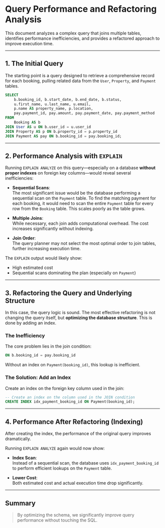 
# Query Performance and Refactoring Analysis

This document analyzes a complex query that joins multiple tables, identifies performance inefficiencies, and provides a refactored approach to improve execution time.

---

## 1. The Initial Query

The starting point is a query designed to retrieve a comprehensive record for each booking, pulling related data from the `User`, `Property`, and `Payment` tables.

```sql
SELECT
    b.booking_id, b.start_date, b.end_date, b.status,
    u.first_name, u.last_name, u.email,
    p.name AS property_name, p.location,
    pay.payment_id, pay.amount, pay.payment_date, pay.payment_method
FROM
    Booking AS b
JOIN User AS u ON b.user_id = u.user_id
JOIN Property AS p ON b.property_id = p.property_id
JOIN Payment AS pay ON b.booking_id = pay.booking_id;
```

---

## 2. Performance Analysis with `EXPLAIN`

Running `EXPLAIN ANALYZE` on this query—especially on a database **without proper indexes** on foreign key columns—would reveal several inefficiencies:

- **Sequential Scans**:  
  The most significant issue would be the database performing a sequential scan on the `Payment` table. To find the matching payment for each booking, it would need to scan the entire `Payment` table for every row from the `Booking` table. This scales poorly as the table grows.

- **Multiple Joins**:  
  While necessary, each join adds computational overhead. The cost increases significantly without indexing.

- **Join Order**:  
  The query planner may not select the most optimal order to join tables, further increasing execution time.

The `EXPLAIN` output would likely show:
- High estimated cost
- Sequential scans dominating the plan (especially on `Payment`)

---

## 3. Refactoring the Query and Underlying Structure

In this case, the query logic is sound. The most effective refactoring is not changing the query itself, but **optimizing the database structure**. This is done by adding an index.

###  The Inefficiency

The core problem lies in the join condition:

```sql
ON b.booking_id = pay.booking_id
```

Without an index on `Payment(booking_id)`, this lookup is inefficient.

###  The Solution: Add an Index

Create an index on the foreign key column used in the join:

```sql
-- Create an index on the column used in the JOIN condition
CREATE INDEX idx_payment_booking_id ON Payment(booking_id);
```

---

## 4. Performance After Refactoring (Indexing)

After creating the index, the performance of the original query improves dramatically.

Running `EXPLAIN ANALYZE` again would now show:

- **Index Scan**:  
  Instead of a sequential scan, the database uses `idx_payment_booking_id` to perform efficient lookups on the `Payment` table.

- **Lower Cost**:  
  Both estimated cost and actual execution time drop significantly.

---

## Summary

> By optimizing the schema, we significantly improve query performance without touching the SQL.

